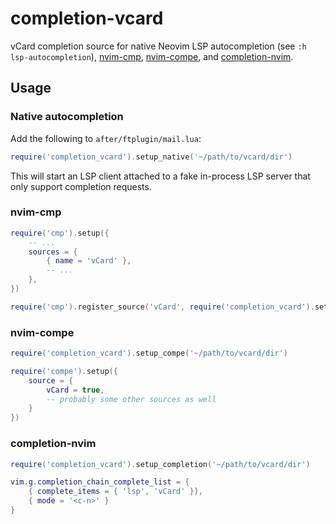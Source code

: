 # completion-vcard

vCard completion source for native Neovim LSP autocompletion (see `:h lsp-autocompletion`), [nvim-cmp](https://github.com/hrsh7th/nvim-cmp), [nvim-compe](https://github.com/hrsh7th/nvim-compe), and [completion-nvim](https://github.com/nvim-lua/completion-nvim).

## Usage

### Native autocompletion

Add the following to `after/ftplugin/mail.lua`:


```lua
require('completion_vcard').setup_native('~/path/to/vcard/dir')
```

This will start an LSP client attached to a fake in-process LSP server that only support completion requests.

### nvim-cmp

```lua
require('cmp').setup({
    -- ...
    sources = {
        { name = 'vCard' },
        -- ...
    },
})

require('cmp').register_source('vCard', require('completion_vcard').setup_cmp('~/path/to/vcard/dir'))
```

### nvim-compe

```lua
require('completion_vcard').setup_compe('~/path/to/vcard/dir')

require('compe').setup({
    source = {
        vCard = true,
        -- probably some other sources as well
    }
})
```

### completion-nvim

```lua
require('completion_vcard').setup_completion('~/path/to/vcard/dir')

vim.g.completion_chain_complete_list = {
    { complete_items = { 'lsp', 'vCard' }},
    { mode = '<c-n>' }
}
```
